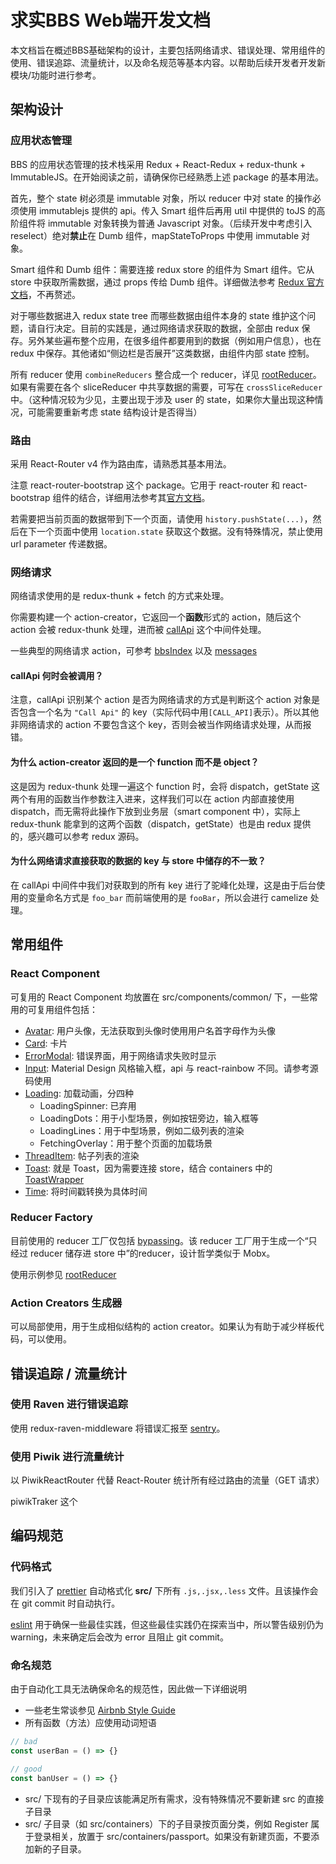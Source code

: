 # 求实BBS Web端开发文档

本文档旨在概述BBS基础架构的设计，主要包括网络请求、错误处理、常用组件的使用、错误追踪、流量统计，以及命名规范等基本内容。以帮助后续开发者开发新模块/功能时进行参考。

## 架构设计

### 应用状态管理

BBS 的应用状态管理的技术栈采用 Redux + React-Redux + redux-thunk + ImmutableJS。在开始阅读之前，请确保你已经熟悉上述 package 的基本用法。

首先，整个 state 树必须是 immutable 对象，所以 reducer 中对 state 的操作必须使用 immutablejs 提供的 api。传入 Smart 组件后再用 util 中提供的 toJS 的高阶组件将 immutable 对象转换为普通 Javascript 对象。（后续开发中考虑引入 reselect）绝对**禁止**在 Dumb 组件，mapStateToProps 中使用 immutable 对象。

Smart 组件和 Dumb 组件：需要连接 redux store 的组件为 Smart 组件。它从 store 中获取所需数据，通过 props 传给 Dumb 组件。详细做法参考 [Redux 官方文档](https://cn.redux.js.org/)，不再赘述。

对于哪些数据进入 redux state tree 而哪些数据由组件本身的 state 维护这个问题，请自行决定。目前的实践是，通过网络请求获取的数据，全部由 redux 保存。另外某些遍布整个应用，在很多组件都要用到的数据（例如用户信息），也在 redux 中保存。其他诸如“侧边栏是否展开”这类数据，由组件内部 state 控制。

所有 reducer 使用 `combineReducers` 整合成一个 reducer，详见 [rootReducer](./src/reducers/rootReducer.js)。如果有需要在各个 sliceReducer 中共享数据的需要，可写在 `crossSliceReducer` 中。（这种情况较为少见，主要出现于涉及 user 的 state，如果你大量出现这种情况，可能需要重新考虑 state 结构设计是否得当）

### 路由

采用 React-Router v4 作为路由库，请熟悉其基本用法。

注意 react-router-bootstrap 这个 package。它用于 react-router 和 react-bootstrap 组件的结合，详细用法参考其[官方文档](https://github.com/react-bootstrap/react-router-bootstrap)。

若需要把当前页面的数据带到下一个页面，请使用 `history.pushState(...)`，然后在下一个页面中使用 `location.state` 获取这个数据。没有特殊情况，禁止使用 url parameter 传递数据。

### 网络请求

网络请求使用的是 redux-thunk + fetch 的方式来处理。

你需要构建一个 action-creator，它返回一个**函数**形式的 action，随后这个 action 会被 redux-thunk 处理，进而被 [callApi](./src/middlewares/callApi.js) 这个中间件处理。

一些典型的网络请求 action，可参考 [bbsIndex](./src/actions/bbsIndex) 以及 [messages](./src/actions/profile/messages.js)

#### callApi 何时会被调用？

注意，callApi 识别某个 action 是否为网络请求的方式是判断这个 action 对象是否包含一个名为 `"Call Api"` 的 key（实际代码中用`[CALL_API]`表示）。所以其他非网络请求的 action 不要包含这个 key，否则会被当作网络请求处理，从而报错。

#### 为什么 action-creator 返回的是一个 function 而不是 object？

这是因为 redux-thunk 处理一遍这个 function 时，会将 dispatch，getState 这两个有用的函数当作参数注入进来，这样我们可以在 action 内部直接使用 dispatch，而无需将此操作下放到业务层（smart component 中），实际上 redux-thunk 能拿到的这两个函数（dispatch，getState）也是由 redux 提供的，感兴趣可以参考 redux 源码。

#### 为什么网络请求直接获取的数据的 key 与 store 中储存的不一致？

在 callApi 中间件中我们对获取到的所有 key 进行了驼峰化处理，这是由于后台使用的变量命名方式是 `foo_bar` 而前端使用的是 `fooBar`，所以会进行 camelize 处理。

## 常用组件

### React Component

可复用的 React Component 均放置在 src/components/common/ 下，一些常用的可复用组件包括：

- [Avatar](./src/components/common/Avatar.jsx): 用户头像，无法获取到头像时使用用户名首字母作为头像
- [Card](./src/components/common/Card.jsx): 卡片
- [ErrorModal](./src/components/common/ErrorModal.jsx): 错误界面，用于网络请求失败时显示
- [Input](./src/components/common/Input.jsx): Material Design 风格输入框，api 与 react-rainbow 不同。请参考源码使用
- [Loading](./src/components/common/Loading.jsx): 加载动画，分四种
    - LoadingSpinner: 已弃用
    - LoadingDots：用于小型场景，例如按钮旁边，输入框等
    - LoadingLines：用于中型场景，例如二级列表的渲染
    - FetchingOverlay：用于整个页面的加载场景
- [ThreadItem](./src/components/common/ThreadItem.jsx): 帖子列表的渲染
- [Toast](./src/components/common/Toast.jsx): 就是 Toast，因为需要连接 store，结合 containers 中的 [ToastWrapper](./src/containers/common/Toast.jsx)
- [Time](./src/components/common/Time.jsx): 将时间戳转换为具体时间

### Reducer Factory

目前使用的 reducer 工厂仅包括 [bypassing](./src/reducers/bypassing.js)。该 reducer 工厂用于生成一个“只经过 reducer 储存进 store 中”的reducer，设计哲学类似于 Mobx。

使用示例参见 [rootReducer](./src/reducers/rootReducer.js)

### Action Creators 生成器

可以局部使用，用于生成相似结构的 action creator。如果认为有助于减少样板代码，可以使用。

## 错误追踪 / 流量统计

### 使用 Raven 进行错误追踪

使用 redux-raven-middleware 将错误汇报至 [sentry](https://sentry-twtstudio.com)。

### 使用 Piwik 进行流量统计

以 PiwikReactRouter 代替 React-Router 统计所有经过路由的流量（GET 请求）

piwikTraker 这个

## 编码规范

### 代码格式

我们引入了 [prettier](./.prettierrc) 自动格式化 **src/** 下所有 `.js,.jsx,.less` 文件。且该操作会在 git commit 时自动执行。

[eslint](./.eslintrc) 用于确保一些最佳实践，但这些最佳实践仍在探索当中，所以警告级别仍为 warning，未来确定后会改为 error 且阻止 git commit。

### 命名规范

由于自动化工具无法确保命名的规范性，因此做一下详细说明

- 一些老生常谈参见 [Airbnb Style Guide](https://github.com/airbnb/javascript/tree/master/react)
- 所有函数（方法）应使用动词短语

```jsx
// bad
const userBan = () => {}

// good
const banUser = () => {}
```

- src/ 下现有的子目录应该能满足所有需求，没有特殊情况不要新建 src 的直接子目录
- src/ 子目录（如 src/containers）下的子目录按页面分类，例如 Register 属于登录相关，放置于 src/containers/passport。如果没有新建页面，不要添加新的子目录。

